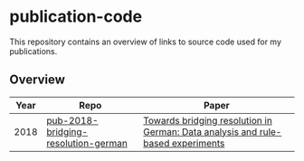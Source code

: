 # publication-code

This repository contains an overview of links to source code used for my publications.

## Overview

| Year | Repo | Paper |
| --- | --- | --- |
| 2018 | [pub-2018-bridging-resolution-german](https://github.com/pagelj/pub-2018-bridging-resolution-german) | [Towards bridging resolution in German: Data analysis and rule-based experiments](http://aclweb.org/anthology/W18-0706) |

